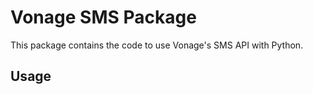 # Vonage SMS Package

This package contains the code to use Vonage's SMS API with Python.

## Usage

